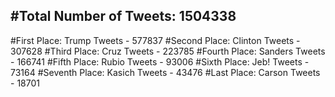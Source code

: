 #Total Number of Tweets: 1504338 
---
#First Place: Trump Tweets - 577837
#Second Place: Clinton Tweets - 307628
#Third Place: Cruz Tweets - 223785
#Fourth Place: Sanders Tweets - 166741
#Fifth Place: Rubio Tweets - 93006
#Sixth Place: Jeb! Tweets - 73164
#Seventh Place: Kasich Tweets - 43476
#Last Place: Carson Tweets - 18701
